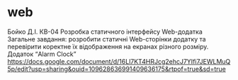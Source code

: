 # web
Бойко Д.І. КВ-04 Розробка статичного інтерфейсу Web-додатка Загальне завдання: розробити статичні Web-сторінки додатку та перевірити коректне їх відображення на екранах різного розміру. Додаток “Alarm Clock”
https://docs.google.com/document/d/16Ll7KT4HRJcg2ehcJ7YIfi7JEWLMuQ5p/edit?usp=sharing&ouid=109628636991409636175&rtpof=true&sd=true

